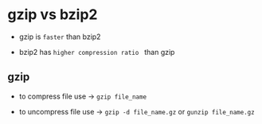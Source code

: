 # gzip vs bzip2

- gzip is `faster` than bzip2

- bzip2 has `higher compression ratio ` than gzip

## gzip

- to compress file use $\to$ `gzip file_name`

- to uncompress file use $\to$ `gzip -d file_name.gz` or `gunzip file_name.gz`

